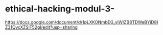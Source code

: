 # ethical-hacking-modul-3-
https://docs.google.com/document/d/1pLXKONmbD3_yIWlZB8TDWeBYiD8IZ31QycXZSlF52gI/edit?usp=sharing
